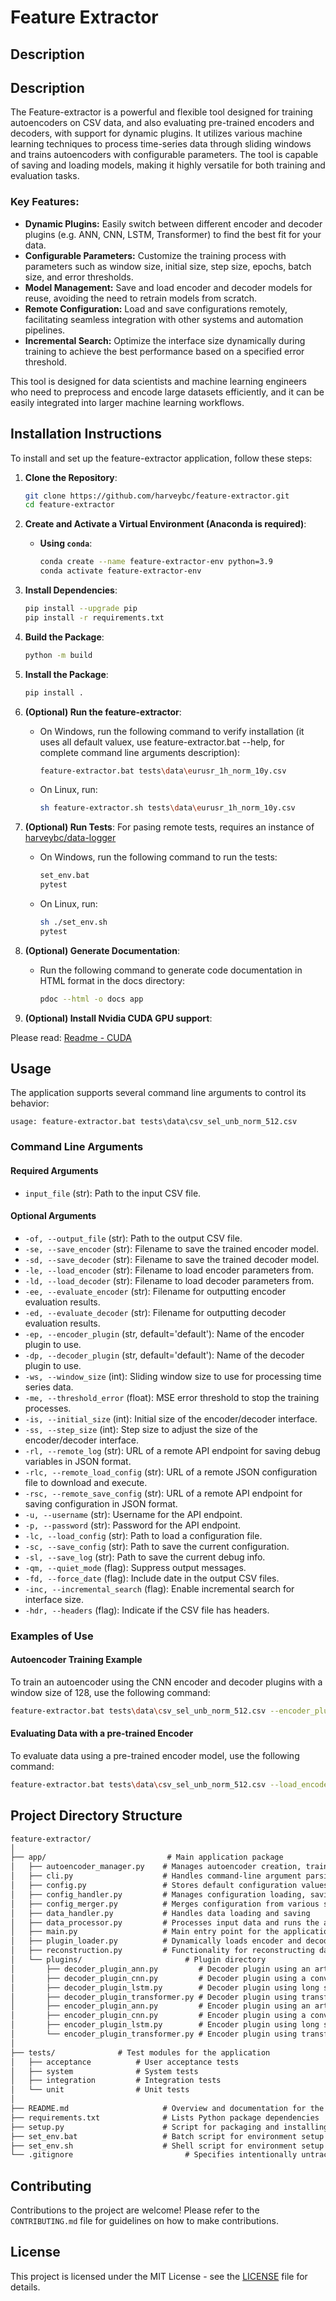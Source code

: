 
# Feature Extractor 

## Description

## Description

The Feature-extractor is a powerful and flexible tool designed for training autoencoders on CSV data, and also evaluating pre-trained encoders and decoders, with support for dynamic plugins. It utilizes various machine learning techniques to process time-series data through sliding windows and trains autoencoders with configurable parameters. The tool is capable of saving and loading models, making it highly versatile for both training and evaluation tasks.

### Key Features:
- **Dynamic Plugins:** Easily switch between different encoder and decoder plugins (e.g. ANN, CNN, LSTM, Transformer) to find the best fit for your data.
- **Configurable Parameters:** Customize the training process with parameters such as window size, initial size, step size, epochs, batch size, and error thresholds.
- **Model Management:** Save and load encoder and decoder models for reuse, avoiding the need to retrain models from scratch.
- **Remote Configuration:** Load and save configurations remotely, facilitating seamless integration with other systems and automation pipelines.
- **Incremental Search:** Optimize the interface size dynamically during training to achieve the best performance based on a specified error threshold.

This tool is designed for data scientists and machine learning engineers who need to preprocess and encode large datasets efficiently, and it can be easily integrated into larger machine learning workflows.


## Installation Instructions

To install and set up the feature-extractor application, follow these steps:

1. **Clone the Repository**:
    ```bash
    git clone https://github.com/harveybc/feature-extractor.git
    cd feature-extractor
    ```

2. **Create and Activate a Virtual Environment (Anaconda is required)**:

    - **Using `conda`**:
        ```bash
        conda create --name feature-extractor-env python=3.9
        conda activate feature-extractor-env
        ```

3. **Install Dependencies**:
    ```bash
    pip install --upgrade pip
    pip install -r requirements.txt
    ```

4. **Build the Package**:
    ```bash
    python -m build
    ```

5. **Install the Package**:
    ```bash
    pip install .
    ```

6. **(Optional) Run the feature-extractor**:
    - On Windows, run the following command to verify installation (it uses all default valuex, use feature-extractor.bat --help, for complete command line arguments description):
        ```bash
        feature-extractor.bat tests\data\eurusr_1h_norm_10y.csv 
        ```

    - On Linux, run:
        ```bash
        sh feature-extractor.sh tests\data\eurusr_1h_norm_10y.csv
        ```

7. **(Optional) Run Tests**:
For pasing remote tests, requires an instance of [harveybc/data-logger](https://github.com/harveybc/data-logger)
    - On Windows, run the following command to run the tests:
        ```bash
        set_env.bat
        pytest
        ```

    - On Linux, run:
        ```bash
        sh ./set_env.sh
        pytest
        ```

8. **(Optional) Generate Documentation**:
    - Run the following command to generate code documentation in HTML format in the docs directory:
        ```bash
        pdoc --html -o docs app
        ```
9. **(Optional) Install Nvidia CUDA GPU support**:

Please read: [Readme - CUDA](https://github.com/harveybc/feature-extractor/blob/master/README_CUDA.md)

## Usage

The application supports several command line arguments to control its behavior:

```
usage: feature-extractor.bat tests\data\csv_sel_unb_norm_512.csv
```

### Command Line Arguments

#### Required Arguments

- `input_file` (str): Path to the input CSV file.

#### Optional Arguments

- `-of, --output_file` (str): Path to the output CSV file.
- `-se, --save_encoder` (str): Filename to save the trained encoder model.
- `-sd, --save_decoder` (str): Filename to save the trained decoder model.
- `-le, --load_encoder` (str): Filename to load encoder parameters from.
- `-ld, --load_decoder` (str): Filename to load decoder parameters from.
- `-ee, --evaluate_encoder` (str): Filename for outputting encoder evaluation results.
- `-ed, --evaluate_decoder` (str): Filename for outputting decoder evaluation results.
- `-ep, --encoder_plugin` (str, default='default'): Name of the encoder plugin to use.
- `-dp, --decoder_plugin` (str, default='default'): Name of the decoder plugin to use.
- `-ws, --window_size` (int): Sliding window size to use for processing time series data.
- `-me, --threshold_error` (float): MSE error threshold to stop the training processes.
- `-is, --initial_size` (int): Initial size of the encoder/decoder interface.
- `-ss, --step_size` (int): Step size to adjust the size of the encoder/decoder interface.
- `-rl, --remote_log` (str): URL of a remote API endpoint for saving debug variables in JSON format.
- `-rlc, --remote_load_config` (str): URL of a remote JSON configuration file to download and execute.
- `-rsc, --remote_save_config` (str): URL of a remote API endpoint for saving configuration in JSON format.
- `-u, --username` (str): Username for the API endpoint.
- `-p, --password` (str): Password for the API endpoint.
- `-lc, --load_config` (str): Path to load a configuration file.
- `-sc, --save_config` (str): Path to save the current configuration.
- `-sl, --save_log` (str): Path to save the current debug info.
- `-qm, --quiet_mode` (flag): Suppress output messages.
- `-fd, --force_date` (flag): Include date in the output CSV files.
- `-inc, --incremental_search` (flag): Enable incremental search for interface size.
- `-hdr, --headers` (flag): Indicate if the CSV file has headers.

### Examples of Use

#### Autoencoder Training Example

To train an autoencoder using the CNN encoder and decoder plugins with a window size of 128, use the following command:

```bash
feature-extractor.bat tests\data\csv_sel_unb_norm_512.csv --encoder_plugin cnn --decoder_plugin cnn --window_size 128
```

#### Evaluating Data with a pre-trained Encoder
To evaluate data using a pre-trained encoder model, use the following command:

```bash
feature-extractor.bat tests\data\csv_sel_unb_norm_512.csv --load_encoder encoder_model.h5_col_0.keras
```

## Project Directory Structure
```md
feature-extractor/
│
├── app/                           # Main application package
│   ├── autoencoder_manager.py    # Manages autoencoder creation, training, saving, and loading
│   ├── cli.py                    # Handles command-line argument parsing
│   ├── config.py                 # Stores default configuration values
│   ├── config_handler.py         # Manages configuration loading, saving, and merging
│   ├── config_merger.py          # Merges configuration from various sources
│   ├── data_handler.py           # Handles data loading and saving
│   ├── data_processor.py         # Processes input data and runs the autoencoder pipeline
│   ├── main.py                   # Main entry point for the application
│   ├── plugin_loader.py          # Dynamically loads encoder and decoder plugins
│   ├── reconstruction.py         # Functionality for reconstructing data from autoencoder output
│   └── plugins/                       # Plugin directory
│       ├── decoder_plugin_ann.py         # Decoder plugin using an artificial neural network
│       ├── decoder_plugin_cnn.py         # Decoder plugin using a convolutional neural network
│       ├── decoder_plugin_lstm.py        # Decoder plugin using long short-term memory networks
│       ├── decoder_plugin_transformer.py # Decoder plugin using transformer layers
│       ├── encoder_plugin_ann.py         # Encoder plugin using an artificial neural network
│       ├── encoder_plugin_cnn.py         # Encoder plugin using a convolutional neural network
│       ├── encoder_plugin_lstm.py        # Encoder plugin using long short-term memory networks
│       └── encoder_plugin_transformer.py # Encoder plugin using transformer layers
│
├── tests/              # Test modules for the application
│   ├── acceptance          # User acceptance tests
│   ├── system              # System tests
│   ├── integration         # Integration tests
│   └── unit                # Unit tests
│
├── README.md                     # Overview and documentation for the project
├── requirements.txt              # Lists Python package dependencies
├── setup.py                      # Script for packaging and installing the project
├── set_env.bat                   # Batch script for environment setup
├── set_env.sh                    # Shell script for environment setup
└── .gitignore                         # Specifies intentionally untracked files to ignore
```

## Contributing

Contributions to the project are welcome! Please refer to the `CONTRIBUTING.md` file for guidelines on how to make contributions.

## License

This project is licensed under the MIT License - see the [LICENSE](LICENSE) file for details.

